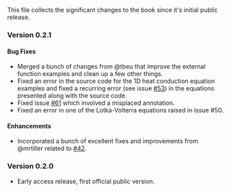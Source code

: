 This file collects the significant changes to the book since it's initial public release.

### Version 0.2.1

#### Bug Fixes

  * Merged a bunch of changes from @tbeu that improve the external
    function examples and clean up a few other things.
  * Fixed an error in the source code for the 1D heat conduction
    equation examples and fixed a recurring error (see issue
    [#53](https://github.com/xogeny/ModelicaBook/issues/53)) in the
    equations presented along with the source code.
  * Fixed issue
    [#61](https://github.com/xogeny/ModelicaBook/issues/61) which
    involved a misplaced annotation.
  * Fixed an error in one of the Lotka-Volterra equations raised
    in issue #50.

#### Enhancements

  * Incorporated a bunch of excellent fixes and improvements from
    @mrtiller related to
    [#42](https://github.com/xogeny/ModelicaBook/pull/42/files).

### Version 0.2.0

  * Early access release, first official public version.

